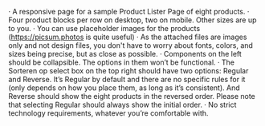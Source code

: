 · A responsive page for a sample Product Lister Page of eight products.
· Four product blocks per row on desktop, two on mobile. Other sizes are up to you.
· You can use placeholder images for the products (https://picsum.photos is quite useful)
· As the attached files are images only and not design files, you don't have to worry about fonts, colors, and sizes being precise, but as close as possible.
· Components on the left should be collapsible. The options in them won’t be functional.
· The Sorteren op select box on the top right should have two options: Regular and Reverse.
It’s Regular by default and there are no specific rules for it (only depends on how you place them, as long as it’s consistent). And Reverse should show the eight products in the reversed order. Please note that selecting Regular should always show the initial order.
· No strict technology requirements, whatever you’re comfortable with.
